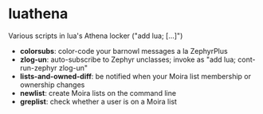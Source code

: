 luathena
========

Various scripts in lua's Athena locker ("add lua; [...]")

* **colorsubs**: color-code your barnowl messages a la ZephyrPlus
* **zlog-un**: auto-subscribe to Zephyr unclasses; invoke as "add lua; cont-run-zephyr zlog-un"
* **lists-and-owned-diff**: be notified when your Moira list membership or ownership changes
* **newlist**: create Moira lists on the command line
* **greplist**: check whether a user is on a Moira list
